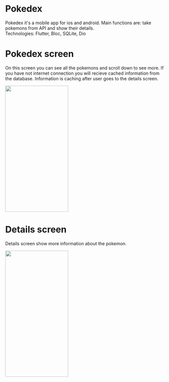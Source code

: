 # Pokedex

Pokedex it's a mobile app for ios and android. Main functions are: take pokemons from API and show their details.\
Technologies: Flutter, Bloc, SQLite, Dio

# Pokedex screen
On this screen you can see all the pokemons and scroll down to see more. If you have not internet connection you will recieve cached information from the database. Information is caching after user goes to the details screen.

<img src="https://github.com/Snorlaxida/my_innowise_pokemon/assets/106033058/cb1fe44a-88d7-4f48-8ad4-6e3e2e86da2b" width="200" height="400">

# Details screen 
Details screen show more information about the pokemon.

<img src="https://github.com/Snorlaxida/my_innowise_pokemon/assets/106033058/c7768c6a-32b6-4639-8eac-358c236170cc" width="200" height="400">
